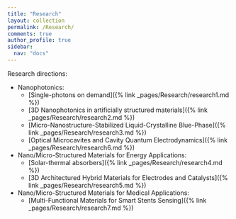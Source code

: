 ```yaml
---
title: "Research"
layout: collection
permalink: /Research/
comments: true
author_profile: true
sidebar:
  nav: "docs"
---
```


Research directions:
* Nanophotonics:
  * [Single-photons on demand]({% link _pages/Research/research1.md %})
  * [3D Nanophotonics in artificially structured materials]({% link _pages/Research/research2.md %})
  * [Micro-Nanostructure-Stabilized Liquid-Crystalline Blue-Phase]({% link _pages/Research/research3.md %})
  * [Optical Microcavites and Cavity Quantum Electrodynamics]({% link _pages/Research/research6.md %})
* Nano/Micro-Structured Materials for Energy Applications:
  * [Solar-thermal absorbers]({% link _pages/Research/research4.md %})
  * [3D Architectured Hybrid Materials for Electrodes and Catalysts]({% link _pages/Research/research5.md %})
* Nano/Micro-Structured Materials for Medical Applications:
  * [Multi-Functional Materials for Smart Stents Sensing]({% link _pages/Research/research7.md %})


